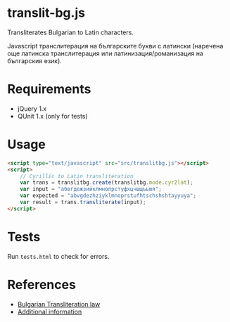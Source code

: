 translit-bg.js
=================

Transliterates Bulgarian to Latin characters. 

Javascript транслитерация на българските букви с латински (наречена още латинска транслитерация или латинизация/романизация на българския език).

# Requirements

  * jQuery 1.x
  * QUnit 1.x (only for tests)

# Usage

```html
<script type="text/javascript" src="src/translitbg.js"></script>
<script>
    // Cyrillic to Latin transliteration
    var trans = translitbg.create(translitbg.mode.cyr2lat);
    var input = "абвгдежзийклмнопрстуфхцчшщъьюя";
    var expected = "abvgdezhziyklmnoprstufhtschshshtayyuya";
    var result = trans.transliterate(input);
</script>
```
# Tests

Run `tests.html` to check for errors. 

# References

* [Bulgarian Transliteration law](http://bg.wikisource.org/wiki/%D0%97%D0%B0%D0%BA%D0%BE%D0%BD_%D0%B7%D0%B0_%D1%82%D1%80%D0%B0%D0%BD%D1%81%D0%BB%D0%B8%D1%82%D0%B5%D1%80%D0%B0%D1%86%D0%B8%D1%8F%D1%82%D0%B0)
* [Additional information](http://bg.wikipedia.org/wiki/%D0%A2%D1%80%D0%B0%D0%BD%D1%81%D0%BB%D0%B8%D1%82%D0%B5%D1%80%D0%B0%D1%86%D0%B8%D1%8F_%D0%BD%D0%B0_%D0%B1%D1%8A%D0%BB%D0%B3%D0%B0%D1%80%D1%81%D0%BA%D0%B8%D1%82%D0%B5_%D0%B1%D1%83%D0%BA%D0%B2%D0%B8_%D1%81_%D0%BB%D0%B0%D1%82%D0%B8%D0%BD%D1%81%D0%BA%D0%B8) 
